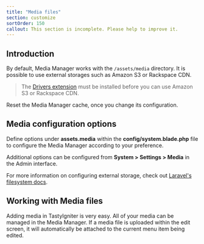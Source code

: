 ```yaml
---
title: "Media files"
section: customize
sortOrder: 150
callout: This section is incomplete. Please help to improve it.
---
```


## Introduction

By default, Media Manager works with the `/assets/media` directory. It is possible to use external storages such as Amazon S3 or Rackspace CDN.

> The [Drivers extension](http://tastyigniter.com/marketplace/item/igniter-drivers) must be installed before you can use Amazon S3 or Rackspace CDN.

Reset the Media Manager cache, once you change its configuration.

## Media configuration options

Define options under **assets.media** within the **config/system.blade.php** file to configure the Media Manager according to your preference.

Additional options can be configured from **System > Settings > Media** in the Admin interface.

For more information on configuring external storage, check out <a href="https://laravel.com/docs/filesystem#configuration" targer="_blank">Laravel's filesystem docs</a>.

## Working with Media files

Adding media in TastyIgniter is very easy. All of your media can be managed in the Media Manager. If a media file is uploaded within the edit screen, it will automatically be attached to the current menu item being edited. 